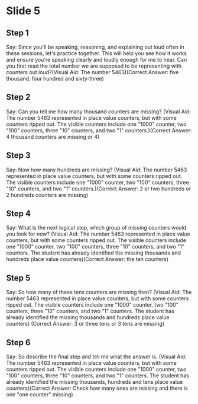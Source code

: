 # Slide 5

## Step 1

Say: Since you'll be speaking, reasoning, and explaining out loud often in these sessions, let's practice together. This will help you see how it works and ensure you're speaking clearly and loudly enough for me to hear. Can you first read the total number we are supposed to be representing with counters out loud?(Visual Aid: The number 5463)(Correct Answer: five thousand, four hundred and sixty-three)

## Step 2

Say: Can you tell me how many thousand counters are missing? (Visual Aid: The number 5463 represented in place value counters, but with some counters ripped out. The visible counters include one "1000" counter, two "100" counters, three "10" counters, and two "1" counters.)(Correct Answer: 4 thousand counters are missing or 4)

## Step 3

Say: Now how many hundreds are missing? (Visual Aid: The number 5463 represented in place value counters, but with some counters ripped out. The visible counters include one "1000" counter, two "100" counters, three "10" counters, and two "1" counters.)(Correct Answer: 2 or two hundreds or 2 hundreds counters are missing)

## Step 4

Say: What is the next logical step, which group of missing counters would you look for now? (Visual Aid: The number 5463 represented in place value counters, but with some counters ripped out. The visible counters include one "1000" counter, two "100" counters, three "10" counters, and two "1" counters. The student has already identified the missing thousands and hundreds place value counters)(Correct Answer: the ten counters)

## Step 5

Say: So how many of these tens counters are missing then? (Visual Aid: The number 5463 represented in place value counters, but with some counters ripped out. The visible counters include one "1000" counter, two "100" counters, three "10" counters, and two "1" counters. The student has already identified the missing thousands and hundreds place value counters) (Correct Answer: 3 or three tens or 3 tens are missing)

## Step 6

Say: So describe the final step and tell me what the answer is. (Visual Aid: The number 5463 represented in place value counters, but with some counters ripped out. The visible counters include one "1000" counter, two "100" counters, three "10" counters, and two "1" counters. The student has already identified the missing thousands, hundreds and tens place value counters)(Correct Answer: Check how many ones are missing and there is one "one counter" missing)

